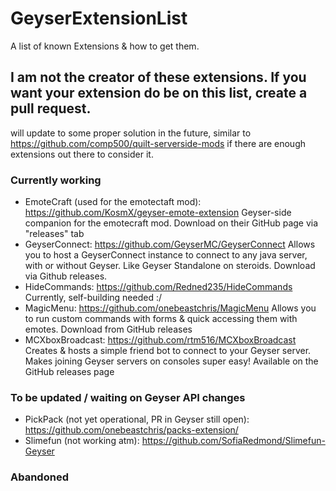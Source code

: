 # GeyserExtensionList
A list of known Extensions &amp; how to get them.

## I am not the creator of these extensions. If you want your extension do be on this list, create a pull request. 

will update to some proper solution in the future, similar to https://github.com/comp500/quilt-serverside-mods if there are enough extensions out there to consider it.


### Currently working
- EmoteCraft (used for the emotectaft mod): https://github.com/KosmX/geyser-emote-extension 
  Geyser-side companion for the emotecraft mod.
  Download on their GitHub page via "releases" tab
- GeyserConnect: https://github.com/GeyserMC/GeyserConnect
  Allows you to host a GeyserConnect instance to connect to any java server, with or without Geyser. Like Geyser Standalone on steroids.
  Download via Github releases.
- HideCommands: https://github.com/Redned235/HideCommands
  Currently, self-building needed :/
- MagicMenu: https://github.com/onebeastchris/MagicMenu
  Allows you to run custom commands with forms & quick accessing them with emotes.
  Download from GitHub releases
- MCXboxBroadcast: https://github.com/rtm516/MCXboxBroadcast
  Creates & hosts a simple friend bot to connect to your Geyser server. Makes joining Geyser servers on consoles super easy!
  Available on the GitHub releases page

### To be updated / waiting on Geyser API changes
- PickPack (not yet operational, PR in Geyser still open): https://github.com/onebeastchris/packs-extension/
- Slimefun (not working atm): https://github.com/SofiaRedmond/Slimefun-Geyser

### Abandoned
